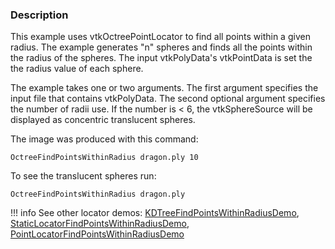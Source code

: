### Description

This example uses vtkOctreePointLocator to find all points within a given radius. The example generates "n" spheres and finds all the points within the radius of the spheres. The input vtkPolyData's vtkPointData is set the the radius value of each sphere.

The example takes one or two arguments. The first argument specifies the input file that contains vtkPolyData. The second optional argument specifies the number of radii use. If the number is < 6, the vtkSphereSource will be displayed as concentric translucent spheres.

The image was produced with this command:
```
OctreeFindPointsWithinRadius dragon.ply 10
```
To see the translucent spheres run:
```
OctreeFindPointsWithinRadius dragon.ply
```

!!! info
    See other locator demos:
    [KDTreeFindPointsWithinRadiusDemo](/Cxx/DataStructures/KDTreeFindPointsWithinRadiusDemo),
    [StaticLocatorFindPointsWithinRadiusDemo](/Cxx/DataStructures/StaticLocatorFindPointsWithinRadiusDemo),
    [PointLocatorFindPointsWithinRadiusDemo](/Cxx/DataStructures/PointLocatorFindPointsWithinRadiusDemo)

